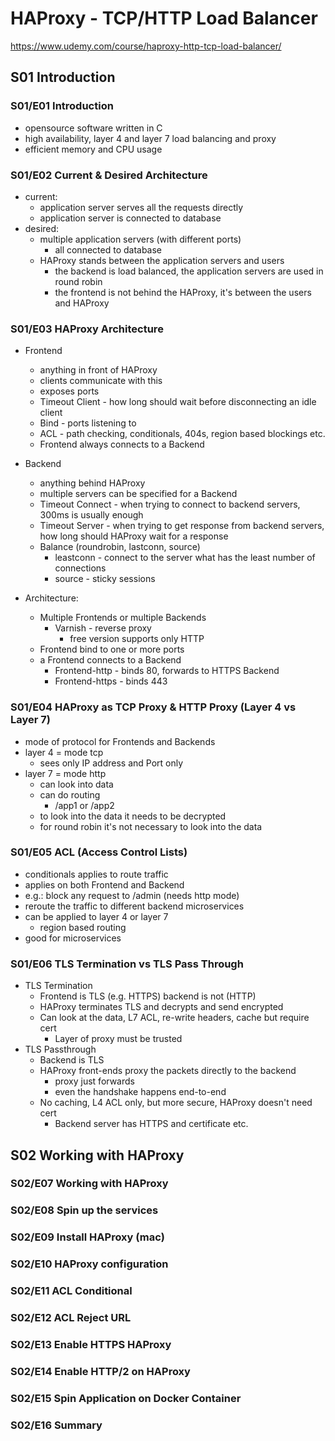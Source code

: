 
# HAProxy - TCP/HTTP Load Balancer

https://www.udemy.com/course/haproxy-http-tcp-load-balancer/

## S01 Introduction

### S01/E01 Introduction

- opensource software written in C
- high availability, layer 4 and layer 7 load balancing and proxy
- efficient memory and CPU usage

### S01/E02 Current & Desired Architecture

- current:
  - application server serves all the requests directly
  - application server is connected to database
- desired:
  - multiple application servers (with different ports)
    - all connected to database
  - HAProxy stands between the application servers and users
    - the backend is load balanced, the application servers are used in round robin
    - the frontend is not behind the HAProxy, it's between the users and HAProxy

### S01/E03 HAProxy Architecture

- Frontend
  - anything in front of HAProxy
  - clients communicate with this
  - exposes ports
  - Timeout Client - how long should wait before disconnecting an idle client
  - Bind - ports listening to
  - ACL - path checking, conditionals, 404s, region based blockings etc.
  - Frontend always connects to a Backend
- Backend
  - anything behind HAProxy
  - multiple servers can be specified for a Backend
  - Timeout Connect - when trying to connect to backend servers, 300ms is usually enough
  - Timeout Server - when trying to get response from backend servers, how long should HAProxy wait for a response
  - Balance (roundrobin, lastconn, source)
    - leastconn - connect to the server what has the least number of connections
    - source - sticky sessions


- Architecture:
  - Multiple Frontends or multiple Backends
    - Varnish - reverse proxy
      - free version supports only HTTP
  - Frontend bind to one or more ports
  - a Frontend connects to a Backend
    - Frontend-http - binds 80, forwards to HTTPS Backend
    - Frontend-https - binds 443

### S01/E04 HAProxy as TCP Proxy & HTTP Proxy (Layer 4 vs Layer 7)

- mode of protocol for Frontends and Backends
- layer 4 = mode tcp
  - sees only IP address and Port only
- layer 7 = mode http
  - can look into data
  - can do routing
    - /app1 or /app2
  - to look into the data it needs to be decrypted
  - for round robin it's not necessary to look into the data

### S01/E05 ACL (Access Control Lists)

- conditionals applies to route traffic
- applies on both Frontend and Backend
- e.g.: block any request to /admin (needs http mode)
- reroute the traffic to different backend microservices
- can be applied to layer 4 or layer 7
  - region based routing
- good for microservices

### S01/E06 TLS Termination vs TLS Pass Through

- TLS Termination
  - Frontend is TLS (e.g. HTTPS) backend is not (HTTP)
  - HAProxy terminates TLS and decrypts and send encrypted
  - Can look at the data, L7 ACL, re-write headers, cache but require cert
    - Layer of proxy must be trusted
- TLS Passthrough
  - Backend is TLS
  - HAProxy front-ends proxy the packets directly to the backend
    - proxy just forwards
    - even the handshake happens end-to-end
  - No caching, L4 ACL only, but more secure, HAProxy doesn't need cert
    - Backend server has HTTPS and certificate etc.

## S02 Working with HAProxy

### S02/E07 Working with HAProxy

### S02/E08 Spin up the services

### S02/E09 Install HAProxy (mac)

### S02/E10 HAProxy configuration

### S02/E11 ACL Conditional

### S02/E12 ACL Reject URL

### S02/E13 Enable HTTPS HAProxy

### S02/E14 Enable HTTP/2 on HAProxy

### S02/E15 Spin Application on Docker Container

### S02/E16 Summary
